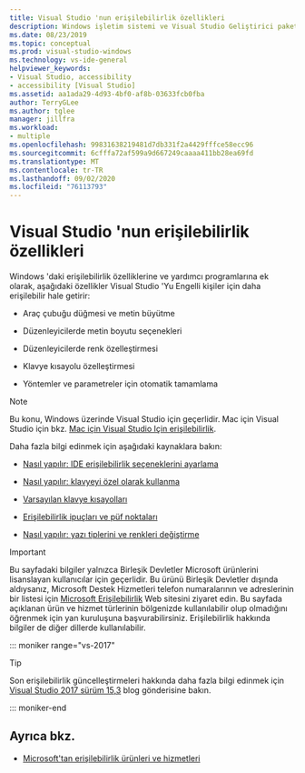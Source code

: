 ```yaml
---
title: Visual Studio 'nun erişilebilirlik özellikleri
description: Windows işletim sistemi ve Visual Studio Geliştirici paketini Engelli kişiler de dahil herkes için daha erişilebilir hale getirmenize yardımcı olan erişilebilirlik özellikleri ve yardımcı programları hakkında daha fazla bilgi edinin.
ms.date: 08/23/2019
ms.topic: conceptual
ms.prod: visual-studio-windows
ms.technology: vs-ide-general
helpviewer_keywords:
- Visual Studio, accessibility
- accessibility [Visual Studio]
ms.assetid: aa1ada29-4d93-4bf0-af8b-03633fcb0fba
author: TerryGLee
ms.author: tglee
manager: jillfra
ms.workload:
- multiple
ms.openlocfilehash: 99831638219481d7db331f2a4429fffce58ecc96
ms.sourcegitcommit: 6cfffa72af599a9d667249caaaa411bb28ea69fd
ms.translationtype: MT
ms.contentlocale: tr-TR
ms.lasthandoff: 09/02/2020
ms.locfileid: "76113793"
---
```

# <a name="accessibility-features-of-visual-studio"></a>Visual Studio 'nun erişilebilirlik özellikleri

Windows 'daki erişilebilirlik özelliklerine ve yardımcı programlarına ek olarak, aşağıdaki özellikler Visual Studio 'Yu Engelli kişiler için daha erişilebilir hale getirir:

- Araç çubuğu düğmesi ve metin büyütme

- Düzenleyicilerde metin boyutu seçenekleri

- Düzenleyicilerde renk özelleştirmesi

- Klavye kısayolu özelleştirmesi

- Yöntemler ve parametreler için otomatik tamamlama

> [!NOTE]
> Bu konu, Windows üzerinde Visual Studio için geçerlidir. Mac için Visual Studio için bkz. [Mac için Visual Studio Için erişilebilirlik](/visualstudio/mac/accessibility).

Daha fazla bilgi edinmek için aşağıdaki kaynaklara bakın:

- [Nasıl yapılır: IDE erişilebilirlik seçeneklerini ayarlama](../../ide/reference/how-to-set-ide-accessibility-options.md)

- [Nasıl yapılır: klavyeyi özel olarak kullanma](../../ide/reference/how-to-use-the-keyboard-exclusively.md)

- [Varsayılan klavye kısayolları](../../ide/default-keyboard-shortcuts-in-visual-studio.md)

- [Erişilebilirlik ipuçları ve püf noktaları](../../ide/reference/accessibility-tips-and-tricks.md)

- [Nasıl yapılır: yazı tiplerini ve renkleri değiştirme](../../ide/how-to-change-fonts-and-colors-in-visual-studio.md)

> [!IMPORTANT]
> Bu sayfadaki bilgiler yalnızca Birleşik Devletler Microsoft ürünlerini lisanslayan kullanıcılar için geçerlidir. Bu ürünü Birleşik Devletler dışında aldıysanız, Microsoft Destek Hizmetleri telefon numaralarının ve adreslerinin bir listesi için [Microsoft Erişilebilirlik](https://www.microsoft.com/accessibility/) Web sitesini ziyaret edin. Bu sayfada açıklanan ürün ve hizmet türlerinin bölgenizde kullanılabilir olup olmadığını öğrenmek için yan kuruluşuna başvurabilirsiniz. Erişilebilirlik hakkında bilgiler de diğer dillerde kullanılabilir.

::: moniker range="vs-2017"

> [!TIP]
> Son erişilebilirlik güncelleştirmeleri hakkında daha fazla bilgi edinmek için [Visual Studio 2017 sürüm 15,3](https://devblogs.microsoft.com/visualstudio/accessibility-improvements-in-visual-studio-2017-version-15-3/) blog gönderisine bakın.

::: moniker-end

## <a name="see-also"></a>Ayrıca bkz.

- [Microsoft'tan erişilebilirlik ürünleri ve hizmetleri](../../ide/reference/accessibility-products-and-services-from-microsoft.md)
